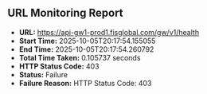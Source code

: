 ## URL Monitoring Report

- **URL:** https://api-gw1-prod1.fisglobal.com/gw/v1/health
- **Start Time:** 2025-10-05T20:17:54.155055
- **End Time:** 2025-10-05T20:17:54.260792
- **Total Time Taken:** 0.105737 seconds
- **HTTP Status Code:** 403
- **Status:** Failure
- **Failure Reason:** HTTP Status Code: 403

